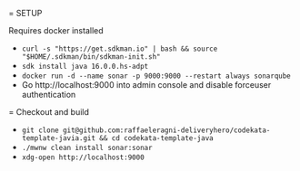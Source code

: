 
= SETUP

Requires docker installed

- `curl -s "https://get.sdkman.io" | bash && source "$HOME/.sdkman/bin/sdkman-init.sh"`
- `sdk install java 16.0.0.hs-adpt`
- `docker run -d --name sonar -p 9000:9000 --restart always sonarqube`
- Go http://localhost:9000 into admin console and disable forceuser authentication

= Checkout and build

- `git clone git@github.com:raffaeleragni-deliveryhero/codekata-template-javia.git && cd codekata-template-java`
- `./mwnw clean install sonar:sonar`
- `xdg-open http://localhost:9000`

